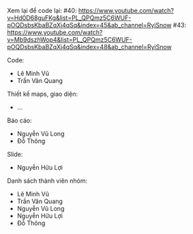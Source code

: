 Xem lại để code lại:
#40: https://www.youtube.com/watch?v=Hd0D68guFKg&list=PL_QPQmz5C6WUF-pOQDsbsKbaBZqXj4qSq&index=45&ab_channel=RyiSnow
#43: https://www.youtube.com/watch?v=Mb9dszhWop4&list=PL_QPQmz5C6WUF-pOQDsbsKbaBZqXj4qSq&index=48&ab_channel=RyiSnow

Code:
- Lê Minh Vũ
- Trần Văn Quang

Thiết kế maps, giao diện:
- ...

Báo cáo:
- Nguyễn Vũ Long
- Đỗ Thông

Slide:
- Nguyễn Hữu Lợi

Danh sách thành viên nhóm:
- Lê Minh Vũ
- Trần Văn Quang
- Nguyễn Vũ Long
- Nguyễn Hữu Lợi
- Đỗ Thông
